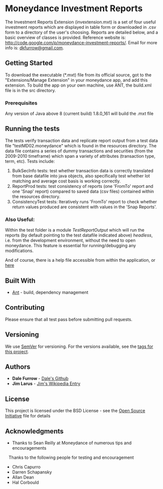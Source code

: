 # Moneydance Investment Reports

The Investment Reports Extension (invextension.mxt) is a set of four useful investment reports which are displayed in table form or downloaded in .csv form to a directory of the user's choosing. Reports are detailed below, and a basic overview of classes is provided. Reference website is: http://code.google.com/p/moneydance-investment-reports/. Email for more info is: dkfurrow@gmail.com.

## Getting Started

To download the executable (*.mxt) file from its official source, got to the "Extensions/Manage Extension" in your moneydance app, and add this extension.  To build the app on your own machine, use ANT, the build.xml file is in the src directory.

### Prerequisites

Any version of Java above 8 (current build) 1.8.0_161 will build the .mxt file 

## Running the tests

The tests verify transaction data and replicate report output from a test data file "testMD02.moneydance" which is found in the resources directory.  The data file contains a series of dummy transactions and securities (from the 2009-2010 timeframe) which span a variety of attributes (transaction type, term, etc).  Tests include:

1. BulkSecInfo tests: test whether transaction data is correctly translated from base datafile into java objects, also specifically test whether lot matching and average cost basis is working correctly.
2. ReportProd tests: test consistency of reports (one 'FromTo' report and one 'Snap' report) compared to saved data (csv files) contained within the resources directory.
3. ConsistencyTest tests: Iteratively runs 'FromTo' report to check whether return values produced are consistent with values in the 'Snap Reports'.

### Also Useful:
Within the test folder is a module *TestReportOutput* which will run the reports (by default pointing to the test datafile indicated above) *headless*, i.e. from the development environment, without the need to open moneydance.  This feature is essential for running/debugging any modifications.

And of course, there is a help file accessible from within the application, or [here](src/com/moneydance/modules/features/invextension/InvestmentReportsHelp.html) 

## Built With

* [Ant](https://ant.apache.org/) - build, dependency management

## Contributing

Please ensure that all test pass before submitting pull requests.

## Versioning

We use [SemVer](http://semver.org/) for versioning. For the versions available, see the [tags for this project](https://github.com/dkfurrow/moneydance-investment-reports/tags). 

## Authors

* **Dale Furrow** - [Dale's Github](https://github.com/dkfurrow/)
* **Jim Larus** - [Jim's Wikipedia Entry](https://en.wikipedia.org/wiki/James_Larus)

## License

This project is licensed under the BSD License - see the [Open Source Initiative](https://opensource.org/licenses/BSD-3-Clause) file for details

## Acknowledgments

* Thanks to Sean Reilly at Moneydance of numerous tips and encouragements

&nbsp;&nbsp;&nbsp;Thanks to the following people for testing and encouragement

* Chris Capurro
* Darren Schapansky
* Allan Dean
* Hal Corbould
